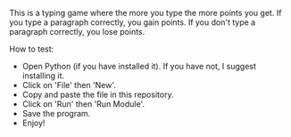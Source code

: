 This is a typing game where the more you type the more points you get. If you type a paragraph correctly, you gain points. If you don't type a paragraph correctly, you lose points.

How to test:
- Open Python (if you have installed it). If you have not, I suggest installing it.
- Click on 'File' then 'New'.
- Copy and paste the file in this repository.
- Click on 'Run' then 'Run Module'.
- Save the program.
- Enjoy!
